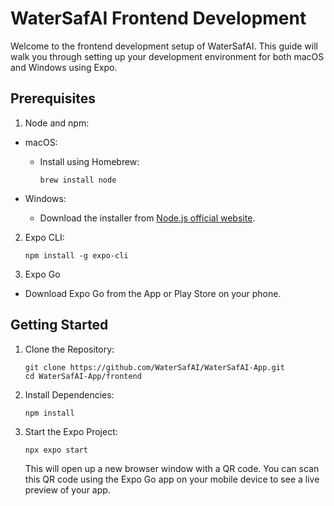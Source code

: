 # WaterSafAI Frontend Development

Welcome to the frontend development setup of WaterSafAI. This guide will walk you through setting up your development environment for both macOS and Windows using Expo.

## Prerequisites

1. Node and npm:

- macOS:

  - Install using Homebrew:

    ```
    brew install node
    ```

- Windows:

  - Download the installer from [Node.js official website](https://nodejs.org/en/download).


2. Expo CLI:

    ```
    npm install -g expo-cli
    ```

3. Expo Go 

- Download Expo Go from the App or Play Store on your phone.

<!-- 3. Android Studio (for Android Emulator):

- Download and install [Android Studio](https://developer.android.com/studio).

- local.properties file:

  - If you're planning to use the Android Emulator, after installing Android SDK via Android Studio, you might need to set the SDK location. In `frontend/android`, create or edit the `local.properties` file:

    - macOS:

      ```
      sdk.dir = /Users/YourUsername/Library/Android/sdk`
      ```

    - Windows (ensure to escape the backslashes):

      ```
      sdk.dir = C:\\Users\\YourUsername\\AppData\\Local\\Android\\Sdk
      ```
4. iOS Simulator (Only for macOS):

- Download and install Xcode from the Mac App Store. -->

## Getting Started

1. Clone the Repository:

    ```
    git clone https://github.com/WaterSafAI/WaterSafAI-App.git
    cd WaterSafAI-App/frontend
    ```

2. Install Dependencies:

    ```
    npm install
    ```

3. Start the Expo Project:

    ```
    npx expo start
    ```

    This will open up a new browser window with a QR code. You can scan this QR code using the Expo Go app on your mobile device to see a live preview of your app.

